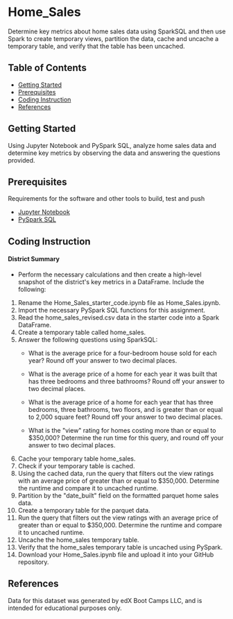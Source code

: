 # Home_Sales

Determine key metrics about home sales data using SparkSQL and then use Spark to create temporary views, partition the data, cache and uncache a temporary table, and verify that the table has been uncached. 

## Table of Contents

- [Getting Started](#getting-started)
- [Prerequisites](#Prerequisites)
- [Coding Instruction](#Coding-Instruction)
- [References](#references)
  
## Getting Started
Using Jupyter Notebook and PySpark SQL, analyze home sales data and determine key metrics by observing the data and answering the questions provided.

## Prerequisites

Requirements for the software and other tools to build, test and push 

- [Jupyter Notebook](https://jupyter.org/)
- [PySpark SQL](https://phoenixnap.com/kb/jupyter-pyspark#:~:text=Import%20the%20findspark%20module%2C%20initialize%20the%20module%2C%20and,show%20any%20errors%2C%20indicating%20the%20import%20was%20successful.)
  

## Coding Instruction

#### District Summary
- Perform the necessary calculations and then create a high-level snapshot of the district's key metrics in a DataFrame.
Include the following:

1. Rename the Home_Sales_starter_code.ipynb file as Home_Sales.ipynb.
2. Import the necessary PySpark SQL functions for this assignment.
3. Read the home_sales_revised.csv data in the starter code into a Spark DataFrame.
  4. Create a temporary table called home_sales.
  5. Answer the following questions using SparkSQL:
     - What is the average price for a four-bedroom house sold for each year? Round off your answer to two decimal places.
 
     - What is the average price of a home for each year it was built that has three bedrooms and three bathrooms? Round off your answer to two decimal places.
 
     - What is the average price of a home for each year that has three bedrooms, three bathrooms, two floors, and is greater than or equal to 2,000 square feet? Round off your answer to two decimal places.

     - What is the "view" rating for homes costing more than or equal to $350,000? Determine the run time for this query, and round off your answer to two decimal places.
  6. Cache your temporary table home_sales.
  7. Check if your temporary table is cached.
  8. Using the cached data, run the query that filters out the view ratings with an average price of greater than or equal to $350,000. Determine the runtime and compare it to uncached runtime.
  9. Partition by the "date_built" field on the formatted parquet home sales data.
  10. Create a temporary table for the parquet data.
  11.  Run the query that filters out the view ratings with an average price of greater than or equal to $350,000. Determine the runtime and compare it to uncached runtime.
  12.  Uncache the home_sales temporary table.
  13.  Verify that the home_sales temporary table is uncached using PySpark.
  14.  Download your Home_Sales.ipynb file and upload it into your GitHub repository.


## References

Data for this dataset was generated by edX Boot Camps LLC, and is intended for educational purposes only.




